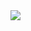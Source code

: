 <div style = "width : 80%, margin 0 auto">
  <img src = "https://github.com/user-attachments/assets/2718b8bc-90ea-4889-a24f-9e2b8f7a425e">
</div>
